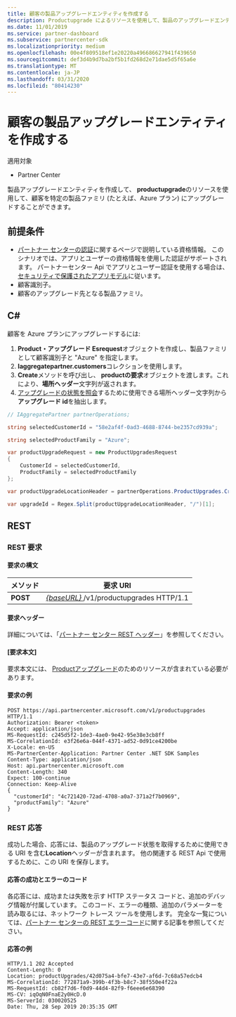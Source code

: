```yaml
---
title: 顧客の製品アップグレードエンティティを作成する
description: Productupgrade によるリソースを使用して、製品のアップグレードエンティティを作成し、特定の製品ファミリに顧客をアップグレードすることができます。
ms.date: 11/01/2019
ms.service: partner-dashboard
ms.subservice: partnercenter-sdk
ms.localizationpriority: medium
ms.openlocfilehash: 00e4f809518ef1e20220a496686627941f439650
ms.sourcegitcommit: def3d4b9d7ba2bf5b1fd268d2e71dae5d5f65a6e
ms.translationtype: MT
ms.contentlocale: ja-JP
ms.lasthandoff: 03/31/2020
ms.locfileid: "80414230"
---
```

# <a name="create-a-product-upgrade-entity-for-a-customer"></a>顧客の製品アップグレードエンティティを作成する

適用対象

- Partner Center

製品アップグレードエンティティを作成して、 **productupgrade**のリソースを使用して、顧客を特定の製品ファミリ (たとえば、Azure プラン) にアップグレードすることができます。

## <a name="prerequisites"></a>前提条件

- [パートナー センターの認証](partner-center-authentication.md)に関するページで説明している資格情報。 このシナリオでは、アプリとユーザーの資格情報を使用した認証がサポートされます。 パートナーセンター Api でアプリとユーザー認証を使用する場合は、[セキュリティで保護されたアプリモデル](enable-secure-app-model.md)に従います。
- 顧客識別子。
- 顧客のアップグレード先となる製品ファミリ。

## <a name="c"></a>C\#

顧客を Azure プランにアップグレードするには:

1. **Product・アップグレード Esrequest**オブジェクトを作成し、製品ファミリとして顧客識別子と "Azure" を指定します。
2. **Iaggregatepartner.customers**コレクションを使用します。
3. **Create**メソッドを呼び出し、 **productの要求**オブジェクトを渡します。これにより、**場所ヘッダー**文字列が返されます。
4. [アップグレードの状態を照会](get-product-upgrade-status.md)するために使用できる場所ヘッダー文字列から**アップグレード id**を抽出します。

```csharp
// IAggregatePartner partnerOperations;

string selectedCustomerId = "58e2af4f-0ad3-4688-8744-be2357cd939a";

string selectedProductFamily = "Azure";

var productUpgradeRequest = new ProductUpgradesRequest
{
    CustomerId = selectedCustomerId,
    ProductFamily = selectedProductFamily
};

var productUpgradeLocationHeader = partnerOperations.ProductUpgrades.Create(productUpgradeRequest);

var upgradeId = Regex.Split(productUpgradeLocationHeader, "/")[1];

```

## <a name="rest"></a>REST

### <a name="rest-request"></a>REST 要求

#### <a name="request-syntax"></a>要求の構文

| メソッド   | 要求 URI                                                                                   |
|----------|-----------------------------------------------------------------------------------------------|
| **POST** | [ *{baseURL}* ](partner-center-rest-urls.md)/v1/productupgrades HTTP/1.1 |

#### <a name="request-headers"></a>要求ヘッダー

詳細については、「[パートナー センター REST ヘッダー](headers.md)」を参照してください。

#### <a name="request-body"></a>[要求本文]

要求本文には、 [Productアップグレード](product-upgrade-resources.md#productupgraderequest)のためのリソースが含まれている必要があります。

#### <a name="request-example"></a>要求の例

```http
POST https://api.partnercenter.microsoft.com/v1/productupgrades HTTP/1.1
Authorization: Bearer <token>
Accept: application/json
MS-RequestId: c245d5f2-1de3-4ae0-9e42-95e38e3cb8ff
MS-CorrelationId: e3f26e6a-044f-4371-ad52-0d91ce4200be
X-Locale: en-US
MS-PartnerCenter-Application: Partner Center .NET SDK Samples
Content-Type: application/json
Host: api.partnercenter.microsoft.com
Content-Length: 340
Expect: 100-continue
Connection: Keep-Alive
{
  "customerId": "4c721420-72ad-4708-a0a7-371a2f7b0969",
  "productFamily": "Azure"
}
```

### <a name="rest-response"></a>REST 応答

成功した場合、応答には、製品のアップグレード状態を取得するために使用できる URI を含む**Location**ヘッダーが含まれます。 他の関連する REST Api で使用するために、この URI を保存します。

#### <a name="response-success-and-error-codes"></a>応答の成功とエラーのコード

各応答には、成功または失敗を示す HTTP ステータス コードと、追加のデバッグ情報が付属しています。 このコード、エラーの種類、追加のパラメーターを読み取るには、ネットワーク トレース ツールを使用します。 完全な一覧については、[パートナー センターの REST エラーコード](error-codes.md)に関する記事を参照してください。

#### <a name="response-example"></a>応答の例

```http
HTTP/1.1 202 Accepted
Content-Length: 0
Location: productUpgrades/42d075a4-bfe7-43e7-af6d-7c68a57edcb4
MS-CorrelationId: 772871a9-399b-4f3b-b8c7-38f550e4f22a
MS-RequestId: cb82f7d6-f0d9-44d4-82f9-f6eee6e68390
MS-CV: iqOqN0FnaE2y0HcD.0
MS-ServerId: 030020525
Date: Thu, 28 Sep 2019 20:35:35 GMT
```
